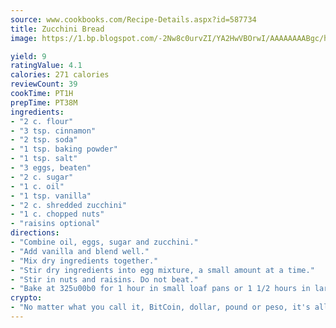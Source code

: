```yaml
---
source: www.cookbooks.com/Recipe-Details.aspx?id=587734
title: Zucchini Bread
image: https://1.bp.blogspot.com/-2Nw8c0urvZI/YA2HwVBOrwI/AAAAAAAABgc/hcoCuYbLRGghREWYfHLERS8jzKEXzVPXwCLcBGAsYHQ/s154/14.png

yield: 9
ratingValue: 4.1
calories: 271 calories
reviewCount: 39
cookTime: PT1H
prepTime: PT38M
ingredients:
- "2 c. flour"
- "3 tsp. cinnamon"
- "2 tsp. soda"
- "1 tsp. baking powder"
- "1 tsp. salt"
- "3 eggs, beaten"
- "2 c. sugar"
- "1 c. oil"
- "1 tsp. vanilla"
- "2 c. shredded zucchini"
- "1 c. chopped nuts"
- "raisins optional"
directions:
- "Combine oil, eggs, sugar and zucchini."
- "Add vanilla and blend well."
- "Mix dry ingredients together."
- "Stir dry ingredients into egg mixture, a small amount at a time."
- "Stir in nuts and raisins. Do not beat."
- "Bake at 325u00b0 for 1 hour in small loaf pans or 1 1/2 hours in large cake pan."
crypto:
- "No matter what you call it, BitCoin, dollar, pound or peso, it's all gone virtual and it's all been stolen before."
---
```

